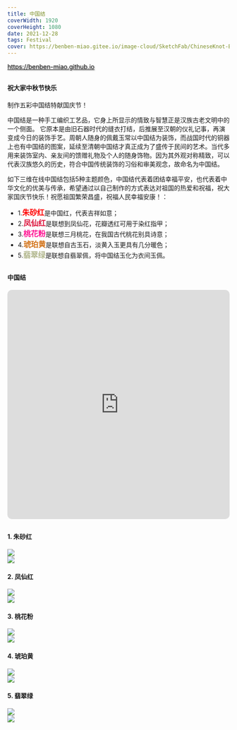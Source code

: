 ```yaml
---
title: 中国结
coverWidth: 1920
coverHeight: 1080
date: 2021-12-28
tags: Festival
cover: https://benben-miao.gitee.io/image-cloud/SketchFab/ChineseKnot-Blender-Vermilion.png
---
```


<!-- <div style="background-color: #eeeeee; width: 120px; padding:5px 20px; border-radius: 3px;">Read More</div> -->
<!-- more -->

<div class="card">
  <a href="https://benben-miao.github.io" style="text-shadow: 1px 1px 3px #888;">https://benben-miao.github.io</a>
</div>

## 
#### 祝大家中秋节快乐
<div class="card">
制作五彩中国结特献国庆节！

中国结是一种手工编织工艺品，它身上所显示的情致与智慧正是汉族古老文明中的一个侧面。 它原本是由旧石器时代的缝衣打结，后推展至汉朝的仪礼记事，再演变成今日的装饰手艺。周朝人随身的佩戴玉常以中国结为装饰，而战国时代的铜器上也有中国结的图案，延续至清朝中国结才真正成为了盛传于民间的艺术。当代多用来装饰室内、亲友间的馈赠礼物及个人的随身饰物。因为其外观对称精致，可以代表汉族悠久的历史，符合中国传统装饰的习俗和审美观念，故命名为中国结。

如下三维在线中国结包括5种主题颜色，中国结代表着团结幸福平安，也代表着中华文化的优美与传承，希望通过以自己制作的方式表达对祖国的热爱和祝福，祝大家国庆节快乐！祝愿祖国繁荣昌盛，祝福人民幸福安康！：
- 1.<span style="color:red; font-size:1.2em; font-weight:bold;">朱砂红</span>是中国红，代表吉祥如意；
- 2.<span style="color:#DC143C; font-size:1.2em; font-weight:bold;">凤仙红</span>是联想到凤仙花，花瓣透红可用于染红指甲；
- 3.<span style="color:#FF1493; font-size:1.2em; font-weight:bold;">桃花粉</span>是联想三月桃花，在我国古代桃花别具诗意；
- 4.<span style="color:rgb(211,116,26); font-size:1.2em; font-weight:bold;">琥珀黄</span>是联想自古玉石，淡黄入玉更具有几分暖色；
- 5.<span style="color:rgb(179,184,143); font-size:1.2em; font-weight:bold;">翡翠绿</span>是联想自翡翠佩，将中国结玉化为衣间玉佩。
</div>

## 
#### 中国结

<div class="frame">
  <iframe frameborder="0" allowfullscreen mozallowfullscreen="true" webkitallowfullscreen="true" allow="fullscreen; autoplay; vr" 
  style="width: 100%; height: 520px; border-radius: 10px;" 
  src="https://sketchfab.com/models/66ffd5ff4d2d4d3a95636f106cc95a83/embed?autospin=1">
  </iframe>
</div>

## 
#### 1. 朱砂红
<img src="https://benben-miao.gitee.io/image-cloud/SketchFab/ChineseKnot-Blender-Vermilion.png">
<br/>
<img src="https://benben-miao.gitee.io/image-cloud/SketchFab/ChineseKnot-Vermilion-Render.jpg">

#### 2. 凤仙红
<img src="https://benben-miao.gitee.io/image-cloud/SketchFab/ChineseKnotting-Blender-PolishRed.png">
<br/>
<img src="https://benben-miao.gitee.io/image-cloud/SketchFab/ChineseKnot-PolishRed-Render.jpg">

#### 3. 桃花粉
<img src="https://benben-miao.gitee.io/image-cloud/SketchFab/ChineseKnot-Blender-Pink.png">
<br/>
<img src="https://benben-miao.gitee.io/image-cloud/SketchFab/ChineseKnot-Pink-Render.jpg">

#### 4. 琥珀黄
<img src="https://benben-miao.gitee.io/image-cloud/SketchFab/ChineseKnot-Blender-Topaz.png">
<br/>
<img src="https://benben-miao.gitee.io/image-cloud/SketchFab/ChineseKnot-Topaz-Render.jpg">

#### 5. 翡翠绿
<img src="https://benben-miao.gitee.io/image-cloud/SketchFab/ChineseKnot-Blender-Emerald.png">
<br/>
<img src="https://benben-miao.gitee.io/image-cloud/SketchFab/ChineseKnot-Emerald-Render.jpg">